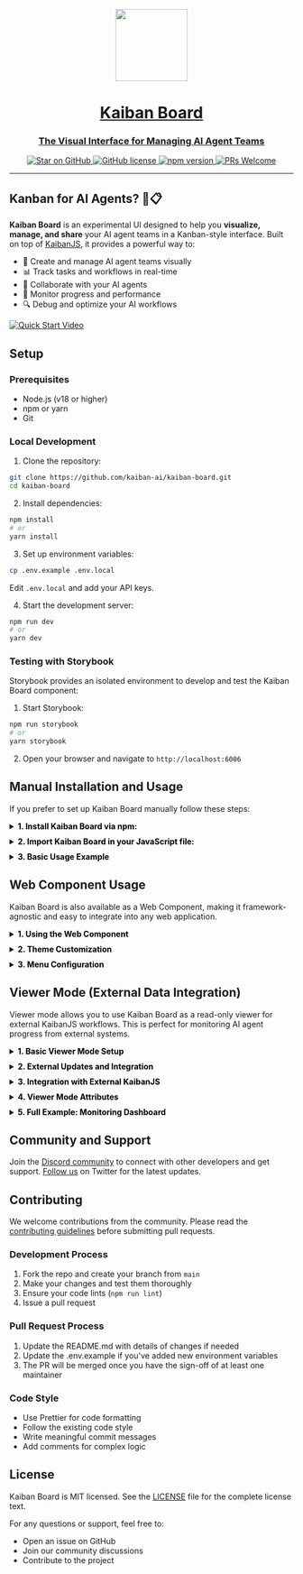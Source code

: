 <!-- # Kaiban Board: Visualize Your AI Agent Teams -->

<p align="center">
  <a href="https://www.kaibanjs.com/#playground">  
    <picture>
      <source media="(prefers-color-scheme: dark)" srcset="https://res.cloudinary.com/dnno8pxyy/image/upload/v1724533982/icon_htfer2.png">
      <img src="https://res.cloudinary.com/dnno8pxyy/image/upload/v1724533982/icon_htfer2.png" height="128">
    </picture>
    <h1 align="center">Kaiban Board</h1>
    <h3 align="center">The Visual Interface for Managing AI Agent Teams</h3>
  </a>
</p>

<p align="center">
  <a href="https://github.com/kaiban-ai/kaiban-board">
    <img src="https://img.shields.io/github/stars/kaiban-ai/kaiban-board.svg?style=social" alt="Star on GitHub">
  </a>
  <a href="https://github.com/kaiban-ai/kaiban-board/blob/main/LICENSE">
    <img src="https://img.shields.io/badge/license-MIT-blue.svg" alt="GitHub license">
  </a>
  <a href="https://www.npmjs.com/package/kaiban-board">
    <img src="https://img.shields.io/npm/v/kaiban-board.svg?style=flat" alt="npm version">
  </a>
  <a href="https://github.com/kaiban-ai/kaiban-board/pulls">
    <img src="https://img.shields.io/badge/PRs-welcome-brightgreen.svg" alt="PRs Welcome">
  </a>
</p>

---

## Kanban for AI Agents? 🤖📋

**Kaiban Board** is an experimental UI designed to help you **visualize, manage, and share** your AI agent teams in a Kanban-style interface. Built on top of [KaibanJS](https://github.com/kaiban-ai/KaibanJS), it provides a powerful way to:

- 🔨 Create and manage AI agent teams visually
- 📊 Track tasks and workflows in real-time
- 🤝 Collaborate with your AI agents
- 🎯 Monitor progress and performance
- 🔍 Debug and optimize your AI workflows

[![Quick Start Video](https://github.com/user-attachments/assets/5dd06a39-5e51-4e9c-a5ef-552c3003bfbb)](https://youtu.be/NFpqFEl-URY?si=_JCkJuprRxqD0Uo 'Quick Start Video')

## Setup

### Prerequisites
- Node.js (v18 or higher)
- npm or yarn
- Git

### Local Development
1. Clone the repository:
```bash
git clone https://github.com/kaiban-ai/kaiban-board.git
cd kaiban-board
```

2. Install dependencies:
```bash
npm install
# or
yarn install
```

3. Set up environment variables:
```bash
cp .env.example .env.local
```
Edit `.env.local` and add your API keys.

4. Start the development server:
```bash
npm run dev
# or
yarn dev
```

### Testing with Storybook

Storybook provides an isolated environment to develop and test the Kaiban Board component:

1. Start Storybook:
```bash
npm run storybook
# or
yarn storybook
```

2. Open your browser and navigate to `http://localhost:6006`


## Manual Installation and Usage

If you prefer to set up Kaiban Board manually follow these steps:

<details style="margin-bottom:10px;">
  <summary><b style="color:black;">1. Install Kaiban Board via npm:</b></summary>

```bash
npm install kaiban-board
```

</details>

<details style="margin-bottom:10px;">
  <summary><b style="color:black;">2. Import Kaiban Board in your JavaScript file:</b></summary>

```jsx
// Using ES6 import syntax for NextJS, React, etc.
import KaibanBoard from 'kaiban-board';
import 'kaiban-board/dist/index.css';
```

</details>

<details style="margin-bottom:10px;">
  <summary><b style="color:black;">3. Basic Usage Example</b></summary>

```jsx
const teams = [
  // Define your teams and tasks here
];

const uiSettings = {
  //showWelcomeInfo: false
};

function App() {
  return (
    <div>
      <KaibanBoard teams={teams} uiSettings={uiSettings} />
    </div>
  );
}

export default App;
```

</details>

## Web Component Usage

Kaiban Board is also available as a Web Component, making it framework-agnostic and easy to integrate into any web application.

<details style="margin-bottom:10px;">
  <summary><b style="color:black;">1. Using the Web Component</b></summary>

```html
<!DOCTYPE html>
<html>
<head>
  <title>Kaiban Board Web Component</title>
</head>
<body>
  <!-- Add the Kaiban Board element -->
  <kaiban-board
    theme="dark"
    primary-color="#3B82F6"
    show-basic-examples="true"
    show-ai-examples="true"
  ></kaiban-board>

  <!-- Load the Web Component -->
  <script type="module" src="./node_modules/kaiban-board/dist/kaiban-board-element.js"></script>
</body>
</html>
```

</details>

<details style="margin-bottom:10px;">
  <summary><b style="color:black;">2. Theme Customization</b></summary>

The Web Component supports extensive theming through attributes and CSS variables:

```html
<kaiban-board
  theme="light"
  primary-color="#6366F1"
  secondary-color="#10B981"
  background-color="#F3F4F6"
  font-family="Inter, sans-serif"
  border-radius="12px"
  card-shadow="0 4px 6px rgba(0, 0, 0, 0.1)"
></kaiban-board>
```

You can also use CSS custom properties:

```html
<kaiban-board css-variables='{"--kb-header-height": "60px", "--kb-sidebar-width": "280px"}'></kaiban-board>
```

</details>

<details style="margin-bottom:10px;">
  <summary><b style="color:black;">3. Menu Configuration</b></summary>

Control which menu items are visible:

```html
<kaiban-board
  show-basic-examples="true"
  show-ai-examples="false"
  show-orchestration-examples="true"
  show-chatbot="false"
  show-example-teams="true"
  show-share-option="true"
  show-settings-option="true"
  show-fullscreen="true"
></kaiban-board>
```

Or use JavaScript to control menus programmatically:

```javascript
const board = document.querySelector('kaiban-board');

// Show/hide specific menus
board.showMenu('basic', true);
board.showMenu('ai', false);

// Hide all example menus
board.hideAllMenus();

// Configure multiple settings at once
board.setMenuConfig({
  showBasicExamplesMenu: true,
  showAIPoweredExamplesMenu: false,
  showChatBotMenu: false
});
```

</details>

## Viewer Mode (External Data Integration)

Viewer mode allows you to use Kaiban Board as a read-only viewer for external KaibanJS workflows. This is perfect for monitoring AI agent progress from external systems.

<details style="margin-bottom:10px;">
  <summary><b style="color:black;">1. Basic Viewer Mode Setup</b></summary>

```html
<kaiban-board
  id="kaibanViewer"
  viewer-mode="true"
  show-setup-team="false"
  disable-workflow-controls="true"
  initial-tab="1"
></kaiban-board>

<script type="module">
  const board = document.getElementById('kaibanViewer');
  
  // Set initial team data
  board.setTeamData({
    teams: [{
      name: 'AI Support Team',
      agents: [
        {
          id: 'agent-1',
          name: 'Support Manager',
          role: 'Team Lead',
          status: 'idle'
        }
      ],
      tasks: [
        {
          id: 'task-1',
          title: 'Process support tickets',
          assignedTo: 'Support Manager',
          status: 'todo'
        }
      ]
    }]
  });
</script>
```

</details>

<details style="margin-bottom:10px;">
  <summary><b style="color:black;">2. External Updates and Integration</b></summary>

Update task status, agent status, and workflow progress from external sources:

```javascript
// Update task status
board.updateTaskStatus('task-1', 'doing');
board.updateTaskStatus('task-1', 'done');

// Update agent status
board.updateAgentStatus('agent-1', 'working');
board.updateAgentStatus('agent-1', 'thinking');

// Set workflow status
board.setWorkflowStatus('RUNNING');
board.setWorkflowStatus('FINISHED');

// Add workflow logs
board.addWorkflowLog({
  message: 'Processing customer request',
  logType: 'TaskUpdate',
  level: 'info',
  timestamp: Date.now()
});

// Batch updates for efficiency
board.batchUpdate({
  tasks: [
    { id: 'task-1', status: 'done' },
    { id: 'task-2', status: 'doing' }
  ],
  workflowStatus: 'RUNNING',
  workflowLogs: [
    { message: 'Batch update completed', level: 'success' }
  ]
});
```

</details>

<details style="margin-bottom:10px;">
  <summary><b style="color:black;">3. Integration with External KaibanJS</b></summary>

Connect Kaiban Board viewer to an external KaibanJS instance:

```javascript
import { Team } from 'kaibanjs';

// Your external KaibanJS team
const externalTeam = new Team({
  name: 'External AI Team',
  agents: [...],
  tasks: [...]
});

// Connect to Kaiban Board viewer
const board = document.querySelector('kaiban-board');

// Sync events from KaibanJS to the viewer
externalTeam.on('workflow:start', () => {
  board.setWorkflowStatus('RUNNING');
});

externalTeam.on('task:statusChange', (task) => {
  board.updateTaskStatus(task.id, task.status);
});

externalTeam.on('workflow:log', (log) => {
  board.addWorkflowLog(log);
});

externalTeam.on('agent:statusChange', (agent) => {
  board.updateAgentStatus(agent.id, agent.status);
});

externalTeam.on('workflow:complete', (results) => {
  board.setWorkflowStatus('FINISHED');
});

// Start the external workflow
externalTeam.start();
```

</details>

<details style="margin-bottom:10px;">
  <summary><b style="color:black;">4. Viewer Mode Attributes</b></summary>

| Attribute | Description | Default |
|-----------|-------------|---------|
| `viewer-mode` | Enable viewer mode | `false` |
| `show-setup-team` | Show/hide Setup Team tab | `true` |
| `show-results-tab` | Show/hide Results tab | `true` |
| `disable-workflow-controls` | Disable start/stop workflow buttons | `false` |
| `initial-tab` | Initial tab to display (0-2) | `0` |
| `read-only` | Make the board read-only | `false` |

</details>

<details style="margin-bottom:10px;">
  <summary><b style="color:black;">5. Full Example: Monitoring Dashboard</b></summary>

Create a monitoring dashboard for multiple AI teams:

```html
<!DOCTYPE html>
<html>
<head>
  <title>AI Team Monitoring Dashboard</title>
  <style>
    .dashboard {
      display: grid;
      grid-template-columns: 1fr 1fr;
      gap: 20px;
      padding: 20px;
    }
    kaiban-board {
      height: 500px;
      border: 1px solid #e0e0e0;
      border-radius: 8px;
    }
  </style>
</head>
<body>
  <div class="dashboard">
    <!-- Customer Support Team -->
    <kaiban-board
      id="supportTeam"
      viewer-mode="true"
      theme="light"
      primary-color="#10B981"
    ></kaiban-board>

    <!-- Development Team -->
    <kaiban-board
      id="devTeam"
      viewer-mode="true"
      theme="dark"
      primary-color="#6366F1"
    ></kaiban-board>
  </div>

  <script type="module">
    // Import your KaibanJS teams
    import { supportTeam, devTeam } from './teams.js';
    
    // Connect viewers to teams
    const supportBoard = document.getElementById('supportTeam');
    const devBoard = document.getElementById('devTeam');
    
    // Set up real-time synchronization
    supportTeam.on('update', (data) => {
      supportBoard.batchUpdate(data);
    });
    
    devTeam.on('update', (data) => {
      devBoard.batchUpdate(data);
    });
    
    // Start monitoring
    supportTeam.startMonitoring();
    devTeam.startMonitoring();
  </script>
</body>
</html>
```

</details>

## Community and Support

Join the [Discord community](https://www.kaibanjs.com/discord) to connect with other developers and get support. [Follow us](https://x.com/kaibanjs) on Twitter for the latest updates.

## Contributing

We welcome contributions from the community. Please read the [contributing guidelines](https://github.com/kaiban-ai/kaiban-board/blob/main/CONTRIBUTING.md) before submitting pull requests.

### Development Process
1. Fork the repo and create your branch from `main`
2. Make your changes and test them thoroughly
3. Ensure your code lints (`npm run lint`)
4. Issue a pull request

### Pull Request Process
1. Update the README.md with details of changes if needed
2. Update the .env.example if you've added new environment variables
3. The PR will be merged once you have the sign-off of at least one maintainer

### Code Style
- Use Prettier for code formatting
- Follow the existing code style
- Write meaningful commit messages
- Add comments for complex logic

## License

Kaiban Board is MIT licensed. See the [LICENSE](LICENSE.md) file for the complete license text.

For any questions or support, feel free to:
- Open an issue on GitHub
- Join our community discussions
- Contribute to the project
